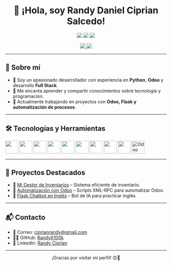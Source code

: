 <h1 align="center">👋 ¡Hola, soy Randy Daniel Ciprian Salcedo!</h1>

<p align="center">
  <img src="https://img.shields.io/badge/Python-Developer-blue.svg" />
  <img src="https://img.shields.io/badge/Odoo-Expert-purple.svg" />
  <img src="https://img.shields.io/badge/Full--Stack-Developer-orange.svg" />
</p>

<p align="center">
  <a href="https://randyciprian.netlify.app/" target="_blank">
    <img src="https://img.shields.io/badge/Portafolio-Web-informational?style=flat&logo=github&color=blue" />
  </a>
  <a href="https://www.linkedin.com/in/randy-ciprian-85ab07278/" target="_blank">
    <img src="https://img.shields.io/badge/LinkedIn-RandyCiprian-blue?logo=linkedin" />
  </a>
</p>

---

## 🚀 Sobre mí

- 🔹 Soy un apasionado desarrollador con experiencia en **Python**, **Odoo** y desarrollo **Full Stack**.
- 🔹 Me encanta aprender y compartir conocimientos sobre tecnología y programación.
- 🔹 Actualmente trabajando en proyectos con **Odoo, Flask y automatización de procesos**.

---

## 🛠️ Tecnologías y Herramientas

<p align="left">
  <img src="https://cdn.jsdelivr.net/gh/devicons/devicon/icons/python/python-original.svg" width="40" />
  <img src="https://cdn.jsdelivr.net/gh/devicons/devicon/icons/javascript/javascript-original.svg" width="40" />
  <img src="https://cdn.jsdelivr.net/gh/devicons/devicon/icons/html5/html5-original.svg" width="40" />
  <img src="https://cdn.jsdelivr.net/gh/devicons/devicon/icons/css3/css3-original.svg" width="40" />
  <img src="https://cdn.jsdelivr.net/gh/devicons/devicon/icons/postgresql/postgresql-original.svg" width="40" />
  <img src="https://cdn.jsdelivr.net/gh/devicons/devicon/icons/sqlite/sqlite-original.svg" width="40" />
  <img src="https://cdn.jsdelivr.net/gh/devicons/devicon/icons/docker/docker-original.svg" width="40" />
  <img src="https://cdn.jsdelivr.net/gh/devicons/devicon/icons/git/git-original.svg" width="40" />
  <img src="https://cdn.jsdelivr.net/gh/devicons/devicon/icons/linux/linux-original.svg" width="40" />
  <img src="https://img.icons8.com/ios-filled/50/7952B3/odoo.png" width="40" title="Odoo"/>
</p>

---

## 📌 Proyectos Destacados

- 📌 [Mi Gestor de Inventarios](https://github.com/tu-usuario/mi-gestor-inventarios) – Sistema eficiente de inventario.
- 📌 [Automatización con Odoo](https://github.com/tu-usuario/automatizacion-odoo) – Scripts XML-RPC para automatizar Odoo.
- 📌 [Flask Chatbot en Inglés](https://github.com/tu-usuario/flask-chatbot) – Bot de IA para practicar inglés.

---

## 📬 Contacto

- 📧 Correo: ciprianrandy@gmail.com  
- 👨‍💻 GitHub: [RandyX100k](https://github.com/RandyX100k)  
- 💼 LinkedIn: [Randy Ciprian](https://www.linkedin.com/in/randy-ciprian-85ab07278/)

---

<p align="center">¡Gracias por visitar mi perfil! 😊🚀</p>
